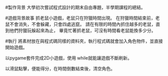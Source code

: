 #製作背景
大學初次嘗試程式設計的期末自由專題，半學期課程的總結。

#遊戲背景故事
抓老鼠小遊戲，老鼠只在狩獵時間出現。
在狩獵時間結束前，老鼠不會消失，不會躲藏，只會四處逃竄。
請在有限的時間內抓住越多的老鼠，直到他們狩獵玩躲起來為止，
畢竟忙著抓老鼠，可沒有時間看老鼠能換多少分。





#執行
將素材放在與程式碼同樣的資料夾，執行程式碼就會加入角色物件，並直接開始遊戲。

以pygame套件完成2D小遊戲，使用 while就能讓遊戲不斷刷新。

以滑鼠點擊，便能得分，在時間倒數結束後，清空角色。
